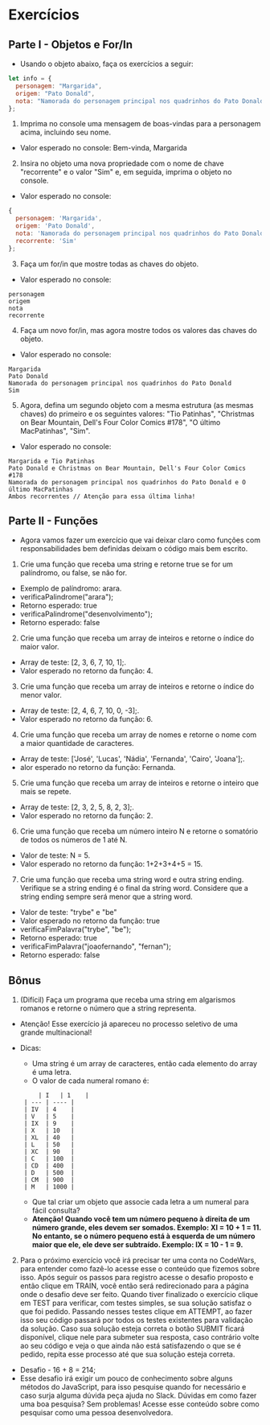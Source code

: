 # Exercícios

## Parte I - Objetos e For/In

* Usando o objeto abaixo, faça os exercícios a seguir:

```javascript
let info = {
  personagem: "Margarida",
  origem: "Pato Donald",
  nota: "Namorada do personagem principal nos quadrinhos do Pato Donald",
};
```

1. Imprima no console uma mensagem de boas-vindas para a personagem acima, incluindo seu nome.
  * Valor esperado no console: Bem-vinda, Margarida

2. Insira no objeto uma nova propriedade com o nome de chave "recorrente" e o valor "Sim" e, em seguida, imprima o objeto no console.
  * Valor esperado no console:

```javascript
{
  personagem: 'Margarida',
  origem: 'Pato Donald',
  nota: 'Namorada do personagem principal nos quadrinhos do Pato Donald',
  recorrente: 'Sim'
};
```

3. Faça um for/in que mostre todas as chaves do objeto.
  * Valor esperado no console:

```
personagem
origem
nota
recorrente
```

4. Faça um novo for/in, mas agora mostre todos os valores das chaves do objeto.
  * Valor esperado no console:

```
Margarida
Pato Donald
Namorada do personagem principal nos quadrinhos do Pato Donald
Sim
```

5. Agora, defina um segundo objeto com a mesma estrutura (as mesmas chaves) do primeiro e os seguintes valores: "Tio Patinhas", "Christmas on Bear Mountain, Dell's Four Color Comics #178", "O último MacPatinhas", "Sim".
  * Valor esperado no console:

```
Margarida e Tio Patinhas
Pato Donald e Christmas on Bear Mountain, Dell's Four Color Comics #178
Namorada do personagem principal nos quadrinhos do Pato Donald e O último MacPatinhas
Ambos recorrentes // Atenção para essa última linha!
```

## Parte II - Funções

* Agora vamos fazer um exercício que vai deixar claro como funções com responsabilidades bem definidas deixam o código mais bem escrito.

1. Crie uma função que receba uma string e retorne true se for um palíndromo, ou false, se não for.
  * Exemplo de palíndromo: arara.
  * verificaPalindrome("arara");
  * Retorno esperado: true
  * verificaPalindrome("desenvolvimento");
  * Retorno esperado: false

2. Crie uma função que receba um array de inteiros e retorne o índice do maior valor.
  * Array de teste: [2, 3, 6, 7, 10, 1];.
  * Valor esperado no retorno da função: 4.

3. Crie uma função que receba um array de inteiros e retorne o índice do menor valor.
  * Array de teste: [2, 4, 6, 7, 10, 0, -3];.
  * Valor esperado no retorno da função: 6.

4. Crie uma função que receba um array de nomes e retorne o nome com a maior quantidade de caracteres.
  * Array de teste: ['José', 'Lucas', 'Nádia', 'Fernanda', 'Cairo', 'Joana'];.
  * alor esperado no retorno da função: Fernanda.

5. Crie uma função que receba um array de inteiros e retorne o inteiro que mais se repete.
  * Array de teste: [2, 3, 2, 5, 8, 2, 3];.
  * Valor esperado no retorno da função: 2.

6. Crie uma função que receba um número inteiro N e retorne o somatório de todos os números de 1 até N.
  * Valor de teste: N = 5.
  * Valor esperado no retorno da função: 1+2+3+4+5 = 15.

7. Crie uma função que receba uma string word e outra string ending. Verifique se a string ending é o final da string word. Considere que a string ending sempre será menor que a string word.
  * Valor de teste: "trybe" e "be"
  * Valor esperado no retorno da função: true
  * verificaFimPalavra("trybe", "be");
  * Retorno esperado: true
  * verificaFimPalavra("joaofernando", "fernan");
  * Retorno esperado: false

## Bônus

1. (Difícil) Faça um programa que receba uma string em algarismos romanos e retorne o número que a string representa.
  * Atenção! Esse exercício já apareceu no processo seletivo de uma grande multinacional!
  * Dicas:
    * Uma string é um array de caracteres, então cada elemento do array é uma letra.
    * O valor de cada numeral romano é:

    ```
         | I   | 1    |
     | --- | ---- |
     | IV  | 4    |
     | V   | 5    |
     | IX  | 9    |
     | X   | 10   |
     | XL  | 40   |
     | L   | 50   |
     | XC  | 90   |
     | C   | 100  |
     | CD  | 400  |
     | D   | 500  |
     | CM  | 900  |
     | M   | 1000 |
    ```

    * Que tal criar um objeto que associe cada letra a um numeral para fácil consulta?
    * **Atenção! Quando você tem um número pequeno à direita de um número grande, eles devem ser somados. Exemplo: XI = 10 + 1 = 11. No entanto, se o número pequeno está à esquerda de um número maior que ele, ele deve ser subtraído. Exemplo: IX = 10 - 1 = 9.**

2. Para o próximo exercício você irá precisar ter uma conta no CodeWars, para entender como fazê-lo acesse esse o conteúdo que fizemos sobre isso. Após seguir os passos para registro acesse o desafio proposto e então clique em TRAIN, você então será redirecionado para a página onde o desafio deve ser feito. Quando tiver finalizado o exercício clique em TEST para verificar, com testes simples, se sua solução satisfaz o que foi pedido. Passando nesses testes clique em ATTEMPT, ao fazer isso seu código passará por todos os testes existentes para validação da solução. Caso sua solução esteja correta o botão SUBMIT ficará disponível, clique nele para submeter sua resposta, caso contrário volte ao seu código e veja o que ainda não está satisfazendo o que se é pedido, repita esse processo até que sua solução esteja correta.
  * Desafio - 16 + 8 = 214;
  * Esse desafio irá exigir um pouco de conhecimento sobre alguns métodos do JavaScript, para isso pesquise quando for necessário e caso surja alguma dúvida peça ajuda no Slack. Dúvidas em como fazer uma boa pesquisa? Sem problemas! Acesse esse conteúdo sobre como pesquisar como uma pessoa desenvolvedora.
